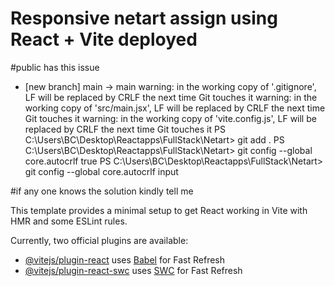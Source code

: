 # Responsive netart assign using React + Vite deployed

#public has this issue

 * [new branch]      main -> main
warning: in the working copy of '.gitignore', LF will be replaced by CRLF the next time Git touches it
warning: in the working copy of 'src/main.jsx', LF will be replaced by CRLF the next time Git touches it
warning: in the working copy of 'vite.config.js', LF will be replaced by CRLF the next time Git touches it
PS C:\Users\BC\Desktop\Reactapps\FullStack\Netart> git add .
PS C:\Users\BC\Desktop\Reactapps\FullStack\Netart> git config --global core.autocrlf true
PS C:\Users\BC\Desktop\Reactapps\FullStack\Netart> git config --global core.autocrlf input

#if any one knows the solution kindly tell me 

This template provides a minimal setup to get React working in Vite with HMR and some ESLint rules.

Currently, two official plugins are available:

- [@vitejs/plugin-react](https://github.com/vitejs/vite-plugin-react/blob/main/packages/plugin-react/README.md) uses [Babel](https://babeljs.io/) for Fast Refresh
- [@vitejs/plugin-react-swc](https://github.com/vitejs/vite-plugin-react-swc) uses [SWC](https://swc.rs/) for Fast Refresh
